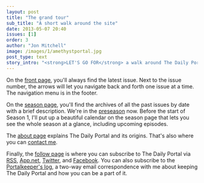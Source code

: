 ```yaml
---
layout: post
title: "The grand tour"
sub_title: "A short walk around the site"
date: 2013-05-07 20:40
issues: [1]
order: 3
author: "Jon Mitchell"
image: /images/1/amethystportal.jpg 
post_type: text
story_intro: "<strong>LET'S GO FOR</strong> a walk around The Daily Portal. It's small. It won't take long."
---
```

On the [front page](/), you'll always find the latest issue. Next to the issue number, the arrows will let you navigate back and forth one issue at a time. The navigation menu is in the footer.

On the [season page](/season), you'll find the archives of all the past issues by date with a brief description. We're in the [preseason](/post/2013/05/07/about-the-preseason/) now. Before the start of Season 1, I'll put up a beautiful calendar on the season page that lets you see the whole season at a glance, including upcoming episodes.

The [about page](/about) explains The Daily Portal and its origins. That's also where you can [contact me](/about#contact).

Finally, the [follow page](/follow) is where you can subscribe to The Daily Portal via [RSS](/atom.xml), [App.net](https://app.net/thedailyportal), [Twitter](https://twitter.com/thedailyportal), and [Facebook](https://facebook.com/thedailyportal). You can also subscribe to the [Portalkeeper's log](http://tinyletter.com/thedailyportal), a two-way email correspondence with me about keeping The Daily Portal and how you can be a part of it.